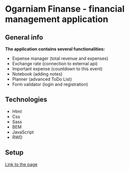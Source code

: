 # Ogarniam Finanse - financial management application

## General info

**The application contains several functionalities:**

- Expense manager (total revenue and expenses)
- Exchange rate (connection to external api)
- Important expense (countdown to this event)
- Notebook (adding notes)
- Planner (advanced ToDo List)
- Form validator (login and registration)

## Technologies

- Html
- Css
- Sass
- BEM
- JavaScript
- RWD

## Setup

[Link to the page](https://tomaszposluszny.github.io/finance-manager/)
